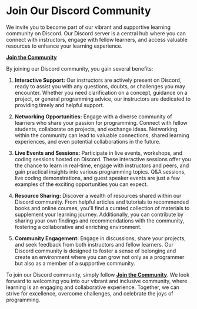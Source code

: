 # Join Our Discord Community

We invite you to become part of our vibrant and supportive learning community on Discord. Our Discord server is a central hub where you can connect with instructors, engage with fellow learners, and access valuable resources to enhance your learning experience.

[**Join the Community**]()

By joining our Discord community, you gain several benefits:

1. **Interactive Support:** Our instructors are actively present on Discord, ready to assist you with any questions, doubts, or challenges you may encounter. Whether you need clarification on a concept, guidance on a project, or general programming advice, our instructors are dedicated to providing timely and helpful support.

2. **Networking Opportunities:** Engage with a diverse community of learners who share your passion for programming. Connect with fellow students, collaborate on projects, and exchange ideas. Networking within the community can lead to valuable connections, shared learning experiences, and even potential collaborations in the future.

3. **Live Events and Sessions:** Participate in live events, workshops, and coding sessions hosted on Discord. These interactive sessions offer you the chance to learn in real-time, engage with instructors and peers, and gain practical insights into various programming topics. Q&A sessions, live coding demonstrations, and guest speaker events are just a few examples of the exciting opportunities you can expect.

4. **Resource Sharing:** Discover a wealth of resources shared within our Discord community. From helpful articles and tutorials to recommended books and online courses, you'll find a curated collection of materials to supplement your learning journey. Additionally, you can contribute by sharing your own findings and recommendations with the community, fostering a collaborative and enriching environment.

5. **Community Engagement:** Engage in discussions, share your projects, and seek feedback from both instructors and fellow learners. Our Discord community is designed to foster a sense of belonging and create an environment where you can grow not only as a programmer but also as a member of a supportive community.

To join our Discord community, simply follow [**Join the Community**](). We look forward to welcoming you into our vibrant and inclusive community, where learning is an engaging and collaborative experience. Together, we can strive for excellence, overcome challenges, and celebrate the joys of programming.

